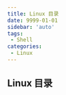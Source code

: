 ```yaml
---
title: Linux 目录
date: 9999-01-01
sidebar: 'auto'
tags:
 - Shell
categories:
 - Linux
---
```

## Linux 目录

